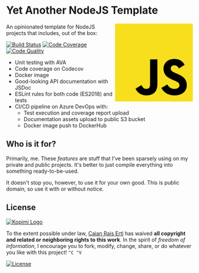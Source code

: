 # Yet Another NodeJS Template

<img src="logo.svg" height="210px" align="right"/>

An opinionated template for NodeJS projects that includes, out of the box:

[![Build Status][devops-shield]][devops-url] [![Code Coverage][codecov-shield]][codecov-url] [![Code Quality][lgtm-shield]][lgtm-url]

- Unit testing with AVA
- Code coverage on Codecov
- Docker image
- Good-looking API documentation with JSDoc
- ESLint rules for both code (ES2018) and tests
- CI/CD pipeline on Azure DevOps with:
    - Test execution and coverage report upload
    - Documentation assets upload to public S3 bucket
    - Docker image push to DockerHub

[devops-shield]: https://img.shields.io/azure-devops/build/caiertl/6b8362d8-2849-47c8-8720-1215a3f121c3/3.svg?style=for-the-badge
[devops-url]: https://dev.azure.com/caiertl/yant/_build

[codecov-shield]: https://img.shields.io/codecov/c/github/caian-org/yant.svg?style=for-the-badge
[codecov-url]: https://codecov.io/gh/caian-org/yant

[lgtm-shield]: https://img.shields.io/lgtm/grade/javascript/g/caian-org/yant.svg?style=for-the-badge
[lgtm-url]: https://lgtm.com/projects/g/caian-org/yant/context:javascript


## Who is it for?

Primarily, me. These _features_ are stuff that I've been sparsely using on my
private and public projects. It's better to just compile everything into
something ready-to-be-used.

It doesn't stop you, however, to use it for your own good. This is public
domain, so use it with or without notice.


## License

[![Kopimi Logo][kopimi-logo]][kopimi-url]

To the extent possible under law, [Caian Rais Ertl][me] has waived __all
copyright and related or neighboring rights to this work__. In the spirit of
_freedom of information_, I encourage you to fork, modify, change, share, or do
whatever you like with this project! `^C ^V`

[![License][cc-shield]][cc-url]

[me]: https://github.com/caiertl
[cc-shield]: https://forthebadge.com/images/badges/cc-0.svg
[cc-url]: http://creativecommons.org/publicdomain/zero/1.0

[kopimi-logo]: https://gist.githubusercontent.com/xero/cbcd5c38b695004c848b73e5c1c0c779/raw/6b32899b0af238b17383d7a878a69a076139e72d/kopimi-sm.png
[kopimi-url]: https://kopimi.com
